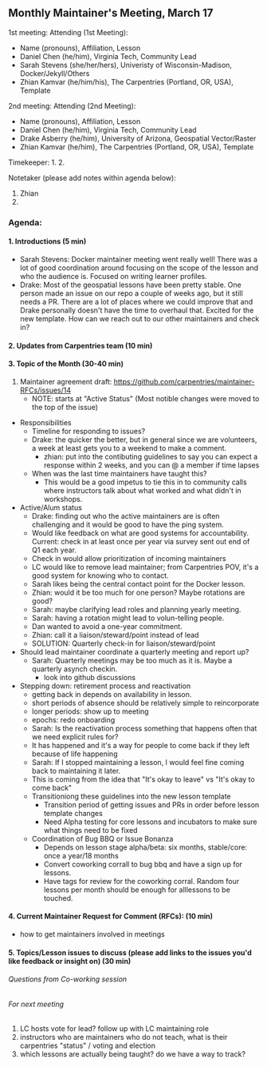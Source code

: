 ## Monthly Maintainer's Meeting, March 17

1st meeting:
Attending (1st Meeting):

- Name (pronouns), Affiliation, Lesson
- Daniel Chen (he/him), Virginia Tech, Community Lead
- Sarah Stevens (she/her/hers), Univeristy of Wisconsin-Madison, Docker/Jekyll/Others
- Zhian Kamvar (he/him/his), The Carpentries (Portland, OR, USA), Template

2nd meeting:
Attending (2nd Meeting): 

- Name (pronouns), Affiliation, Lesson
- Daniel Chen (he/him), Virginia Tech, Community Lead
- Drake Asberry (he/him), University of Arizona, Geospatial Vector/Raster
- Zhian Kamvar (he/him), The Carpentries (Portland, OR, USA), Template

Timekeeper:
1. 
2. 

Notetaker (please add notes within agenda below):
1. Zhian
2. 

### Agenda:

#### 1. Introductions (5 min)

 - Sarah Stevens: Docker maintainer meeting went really well! There was a lot of good coordination around focusing on the scope of the lesson and who the audience is. Focused on writing learner profiles.
 - Drake: Most of the geospatial lessons have been pretty stable. One person made an issue on our repo a couple of weeks ago, but it still needs a PR. There are a lot of places where we could improve that and Drake personally doesn't have the time to overhaul that. Excited for the new template. How can we reach out to our other maintainers and check in? 

#### 2. Updates from Carpentries team (10 min)

#### 3. Topic of the Month (30-40 min)

1. Maintainer agreement draft: https://github.com/carpentries/maintainer-RFCs/issues/14
    - NOTE: starts at "Active Status" (Most notible changes were moved to the top of the issue)
- Responsibilities
    - Timeline for responding to issues?
    - Drake: the quicker the better, but in general since we are volunteers, a week at least gets you to a weekend to make a comment. 
        - zhian: put  into the contibuting guidelines to say you can expect a response within 2 weeks, and you can @ a member if time lapses
    - When was the last time maintainers have taught this?
        - This would be a good impetus to tie this in to community calls where instructors talk about what worked and what didn't in workshops.
- Active/Alum status
    - Drake: finding out who the active maintainers are is often challenging and it would be good to have the ping system. 
    - Would like feedback on what are good systems for accountability. Current: check in at least once per year via survey sent out end of Q1 each year.
    - Check in would allow prioritization of incoming maintainers
    - LC would like to remove lead maintainer; from Carpentries POV, it's a good system for knowing who to contact.
    - Sarah likes being the central contact point for the Docker lesson.
    - Zhian: would it be too much for one person? Maybe rotations are good?
    - Sarah: maybe clarifying lead roles and planning yearly meeting.
    - Sarah: having a rotation might lead to volun-telling people.
    - Dan wanted to avoid a one-year commitment.
    - Zhian: call it a liaison/steward/point instead of lead
    - SOLUTION: Quarterly check-in for liaison/steward/point
 - Should lead maintainer coordinate a quarterly meeting and report up? 
    - Sarah: Quarterly meetings may be too much as it is. Maybe a quarterly asynch checkin. 
        - look into github discussions
 - Stepping down: retirement process and reactivation
     - getting back in depends on availability in lesson. 
     - short periods of absence should be relatively simple to reincorporate
     - longer periods: show up to meeting
     - epochs: redo onboarding
     - Sarah: Is the reactivation process something that happens often that we need explicit rules for?
     - It has happened and it's a way for people to come back if they left because of life happening
     - Sarah: If I stopped maintaining a lesson, I would feel fine coming back to maintaining it later.
     - This is coming from the idea that "It's okay to leave" vs "It's okay to come back"
     - Transitioniong these guidelines into the new lesson template
         - Transition period of getting issues and PRs in order before lesson template changes
         - Need Alpha testing for core lessons and incubators to make sure what things need to be fixed
     - Coordination of Bug BBQ or Issue Bonanza
         - Depends on lesson stage alpha/beta: six months, stable/core: once a year/18 months
         - Convert coworking corrall to bug bbq and have a sign up for lessons. 
         - Have tags for review for the coworking corral. Random four lessons per month should be enough  for alllessons to be touched. 

#### 4. Current Maintainer Request for Comment (RFCs): (10 min)

- how to get maintainers involved in meetings

#### 5. Topics/Lesson issues to discuss (please add links to the issues you'd like feedback or insight on) (30 min)

###### Questions from Co-working session

###### For next meeting

1. LC hosts vote for lead? follow up with LC maintaining role
2. instructors who are maintainers who do not teach, what is their carpentries "status" / voting and election
3. which lessons are actually being taught? do we have a way to track?
